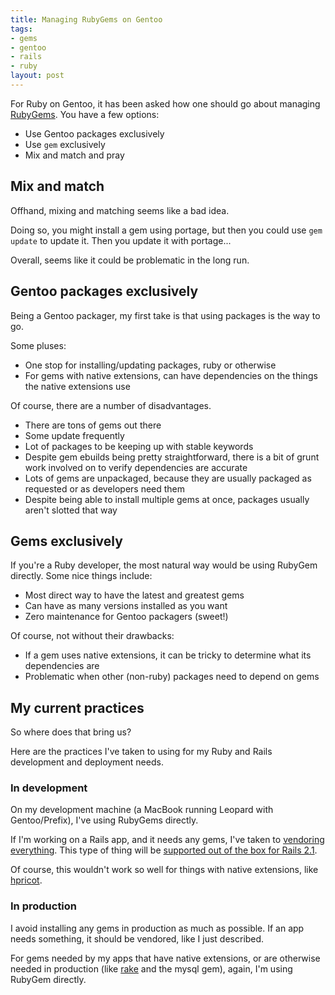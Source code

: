 ```yaml
--- 
title: Managing RubyGems on Gentoo
tags: 
- gems
- gentoo
- rails
- ruby
layout: post
---
```

For Ruby on Gentoo, it has been asked how one should go about managing [RubyGems](http://www.rubygems.org/). You have a few options:

 * Use Gentoo packages exclusively
 * Use `gem` exclusively
 * Mix and match and pray

## Mix and match
 
Offhand, mixing and matching seems like a bad idea.

Doing so, you might install a gem using portage, but then you could use `gem update` to update it. Then you update it with portage...

Overall, seems like it could be problematic in the long run.

## Gentoo packages exclusively

Being a Gentoo packager, my first take is that using packages is the way to go.

Some pluses:

 * One stop for installing/updating packages, ruby or otherwise
 * For gems with native extensions, can have dependencies on the things the native extensions use
 
Of course, there are a number of disadvantages.

 * There are tons of gems out there
 * Some update frequently
 * Lot of packages to be keeping up with stable keywords
 * Despite gem ebuilds being pretty straightforward, there is a bit of grunt work involved on to verify dependencies are accurate
 * Lots of gems are unpackaged, because they are usually packaged as requested or as developers need them
 * Despite being able to install multiple gems at once, packages usually aren't slotted that way


## Gems exclusively

If you're a Ruby developer, the most natural way would be using RubyGem directly. Some nice things include:

 * Most direct way to have the latest and greatest gems
 * Can have as many versions installed as you want
 * Zero maintenance for Gentoo packagers (sweet!)
 
Of course, not without their drawbacks:

 * If a gem uses native extensions, it can be tricky to determine what its dependencies are
 * Problematic when other (non-ruby) packages need to depend on gems
 
## My current practices

So where does that bring us?

Here are the practices I've taken to using for my Ruby and Rails development and deployment needs.

### In development

On my development machine (a MacBook running Leopard with Gentoo/Prefix), I've using RubyGems directly.

If I'm working on a Rails app, and it needs any gems, I've taken to [vendoring everything](http://errtheblog.com/posts/50-vendor-everything). This type of thing will be [supported out of the box for Rails 2.1](http://ryandaigle.com/articles/2008/4/1/what-s-new-in-edge-rails-gem-dependencies).

Of course, this wouldn't work so well for things with native extensions, like [hpricot](http://code.whytheluckystiff.net/hpricot/).

### In production

I avoid installing any gems in production as much as possible. If an app needs something, it should be vendored, like I just described.

For gems needed by my apps that have native extensions, or are otherwise needed in production (like [rake](http://rake.rubyforge.org/) and the mysql gem), again, I'm using RubyGem directly.
